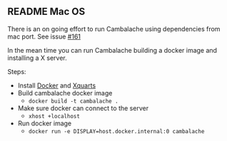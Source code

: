 ## README Mac OS

There is an on going effort to run Cambalache using dependencies from mac port. 
See issue [#161](https://gitlab.gnome.org/jpu/cambalache/-/issues/161)

In the mean time you can run Cambalache building a docker image and installing
a X server.

Steps:
 - Install [Docker](https://www.docker.com/) and [Xquarts](https://www.xquartz.org/)
 - Build cambalache docker image
   - `docker build -t cambalache .`
 - Make sure docker can connect to the server
   - `xhost +localhost`
 - Run docker image
   - `docker run -e DISPLAY=host.docker.internal:0 cambalache`
